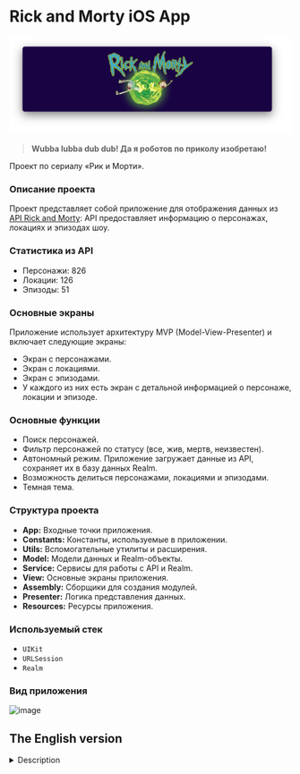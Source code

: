 # Rick and Morty iOS App

![rickandmorty](images/rickandmorty.png)

> **Wubba lubba dub dub! Да я роботов по приколу изобретаю!**

Проект по сериалу «Рик и Морти». 

### Описание проекта

Проект представляет собой приложение для отображения данных из [API Rick and Morty](https://rickandmortyapi.com/): API предоставляет информацию о персонажах, локациях и эпизодах шоу.

### Статистика из API

- Персонажи: 826
- Локации: 126
- Эпизоды: 51

### Основные экраны

Приложение использует архитектуру MVP (Model-View-Presenter) и включает следующие экраны:

- Экран с персонажами.
- Экран с локациями.
- Экран с эпизодами.
- У каждого из них есть экран с детальной информацией о персонаже, локации и эпизоде.

### Основные функции

- Поиск персонажей.
- Фильтр персонажей по статусу (все, жив, мертв, неизвестен).
- Автономный режим. Приложение загружает данные из API, сохраняет их в базу данных Realm.
- Возможность делиться персонажами, локациями и эпизодами.
- Темная тема.

### Структура проекта

- **App:** Входные точки приложения.
- **Constants:** Константы, используемые в приложении.
- **Utils:** Вспомогательные утилиты и расширения.
- **Model:** Модели данных и Realm-объекты.
- **Service:** Сервисы для работы с API и Realm.
- **View:** Основные экраны приложения.
- **Assembly:** Сборщики для создания модулей.
- **Presenter:** Логика представления данных.
- **Resources:** Ресурсы приложения.

### Используемый стек

- `UIKit`
- `URLSession`
- `Realm`

### Вид приложения 

![image](images/rm.gif)

## The English version

<details>
<summary>Description</summary>

# Rick and Morty iOS App

![rickandmorty](images/rickandmorty.png)

> **Wubba lubba dub dub! Yeah, I invent robots for fun!**

A project based on the «Rick and Morty» TV show.

### Project Description

The project is an application for displaying data from the [Rick and Morty API](https://rickandmortyapi.com/): the API provides information about characters, locations, and episodes of the show.

### API Statistics

- Characters: 826
- Locations: 126
- Episodes: 51

### Main Screens

The app uses the MVP (Model-View-Presenter) architecture and includes the following screens:

- Characters screen.
- Locations screen.
- Episodes screen.
- Each of these screens has a detailed information screen about the character, location, or episode.

### Key Features

- Character search.
- Filter characters by status (all, alive, dead, unknown).
- Offline mode. The application fetches data from the API and saves it to the Realm database.
- Ability to share characters, locations, and episodes.
- Dark mode.

### Project Structure

- **App:** Entry points of the application.
- **Constants:** Constants used in the application.
- **Utils:** Utility functions and extensions.
- **Model:** Data models and Realm objects.
- **Service:** Services for working with the API and Realm.
- **View:** Main screens of the application.
- **Assembly:** Assemblers for creating modules.
- **Presenter:** Data presentation logic.
- **Resources:** Application resources.

### Tech Stack

- `UIKit`
- `URLSession`
- `Realm`

### App Preview

![image](images/rm.gif)

</details>
